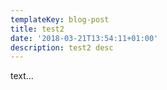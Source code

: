 ```yaml
---
templateKey: blog-post
title: test2
date: '2018-03-21T13:54:11+01:00'
description: test2 desc
---
```

text...
